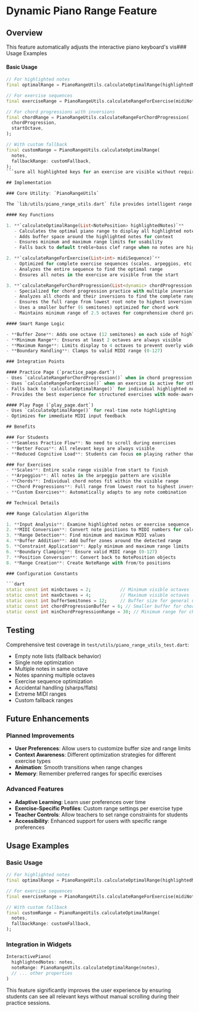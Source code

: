 # Dynamic Piano Range Feature

## Overview

This feature automatically adjusts the interactive piano keyboard's vis### Usage Examples

#### Basic Usage
```dart
// For highlighted notes
final optimalRange = PianoRangeUtils.calculateOptimalRange(highlightedNotes);

// For exercise sequences  
final exerciseRange = PianoRangeUtils.calculateRangeForExercise(midiNotes);

// For chord progressions with inversions
final chordRange = PianoRangeUtils.calculateRangeForChordProgression(
  chordProgression, 
  startOctave,
);

// With custom fallback
final customRange = PianoRangeUtils.calculateOptimalRange(
  notes,
  fallbackRange: customFallback,
);
```sure all highlighted keys for an exercise are visible without requiring horizontal scrolling. This improves the practice flow by eliminating the need for students to manually scroll the piano display during exercises.

## Implementation

### Core Utility: `PianoRangeUtils`

The `lib/utils/piano_range_utils.dart` file provides intelligent range calculation with the following key features:

#### Key Functions

1. **`calculateOptimalRange(List<NotePosition> highlightedNotes)`**
   - Calculates the optimal piano range to display all highlighted notes
   - Adds buffer space around the highlighted notes for context
   - Ensures minimum and maximum range limits for usability
   - Falls back to default treble+bass clef range when no notes are highlighted

2. **`calculateRangeForExercise(List<int> midiSequence)`**
   - Optimized for complete exercise sequences (scales, arpeggios, etc.)
   - Analyzes the entire sequence to find the optimal range
   - Ensures all notes in the exercise are visible from the start

3. **`calculateRangeForChordProgression(List<dynamic> chordProgression, int startOctave)`**
   - Specialized for chord progression practice with multiple inversions
   - Analyzes all chords and their inversions to find the complete range
   - Ensures the full range from lowest root note to highest inversion note is visible
   - Uses a smaller buffer (6 semitones) optimized for chord work
   - Maintains minimum range of 2.5 octaves for comprehensive chord practice

#### Smart Range Logic

- **Buffer Zone**: Adds one octave (12 semitones) on each side of highlighted notes
- **Minimum Range**: Ensures at least 2 octaves are always visible
- **Maximum Range**: Limits display to 4 octaves to prevent overly wide keyboards
- **Boundary Handling**: Clamps to valid MIDI range (0-127)

### Integration Points

#### Practice Page (`practice_page.dart`)
- Uses `calculateRangeForChordProgression()` when in chord progression mode for optimal inversion visibility
- Uses `calculateRangeForExercise()` when an exercise is active for other modes
- Falls back to `calculateOptimalRange()` for individual highlighted notes
- Provides the best experience for structured exercises with mode-aware optimization

#### Play Page (`play_page.dart`)
- Uses `calculateOptimalRange()` for real-time note highlighting
- Optimizes for immediate MIDI input feedback

## Benefits

### For Students
- **Seamless Practice Flow**: No need to scroll during exercises
- **Better Focus**: All relevant keys are always visible
- **Reduced Cognitive Load**: Students can focus on playing rather than navigation

### For Exercises
- **Scales**: Entire scale range visible from start to finish
- **Arpeggios**: All notes in the arpeggio pattern are visible
- **Chords**: Individual chord notes fit within the visible range
- **Chord Progressions**: Full range from lowest root to highest inversion across all chords
- **Custom Exercises**: Automatically adapts to any note combination

## Technical Details

### Range Calculation Algorithm

1. **Input Analysis**: Examine highlighted notes or exercise sequence
2. **MIDI Conversion**: Convert note positions to MIDI numbers for calculation
3. **Range Detection**: Find minimum and maximum MIDI values
4. **Buffer Addition**: Add buffer zones around the detected range
5. **Constraint Application**: Apply minimum and maximum range limits
6. **Boundary Clamping**: Ensure valid MIDI range (0-127)
7. **Position Conversion**: Convert back to NotePosition objects
8. **Range Creation**: Create NoteRange with from/to positions

### Configuration Constants

```dart
static const int minOctaves = 2;           // Minimum visible octaves
static const int maxOctaves = 4;           // Maximum visible octaves  
static const int bufferSemitones = 12;     // Buffer size for general use (1 octave)
static const int chordProgressionBuffer = 6; // Smaller buffer for chord progressions
static const int minChordProgressionRange = 30; // Minimum range for chord work (2.5 octaves)
```

## Testing

Comprehensive test coverage in `test/utils/piano_range_utils_test.dart`:

- Empty note lists (fallback behavior)
- Single note optimization  
- Multiple notes in same octave
- Notes spanning multiple octaves
- Exercise sequence optimization
- Accidental handling (sharps/flats)
- Extreme MIDI ranges
- Custom fallback ranges

## Future Enhancements

### Planned Improvements
- **User Preferences**: Allow users to customize buffer size and range limits
- **Context Awareness**: Different optimization strategies for different exercise types
- **Animation**: Smooth transitions when range changes
- **Memory**: Remember preferred ranges for specific exercises

### Advanced Features
- **Adaptive Learning**: Learn user preferences over time
- **Exercise-Specific Profiles**: Custom range settings per exercise type
- **Teacher Controls**: Allow teachers to set range constraints for students
- **Accessibility**: Enhanced support for users with specific range preferences

## Usage Examples

### Basic Usage
```dart
// For highlighted notes
final optimalRange = PianoRangeUtils.calculateOptimalRange(highlightedNotes);

// For exercise sequences  
final exerciseRange = PianoRangeUtils.calculateRangeForExercise(midiNotes);

// With custom fallback
final customRange = PianoRangeUtils.calculateOptimalRange(
  notes,
  fallbackRange: customFallback,
);
```

### Integration in Widgets
```dart
InteractivePiano(
  highlightedNotes: notes,
  noteRange: PianoRangeUtils.calculateOptimalRange(notes),
  // ... other properties
)
```

This feature significantly improves the user experience by ensuring students can see all relevant keys without manual scrolling during their practice sessions.
